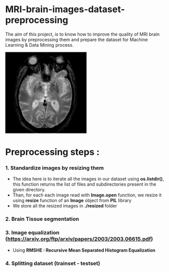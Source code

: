 # MRI-brain-images-dataset-preprocessing
The aim of this project, is to know how to improve the quality of MRI brain images by preprocessing them and prepare the dataset for Machine Learning &amp; Data Mining process.

![An example of an MRI Brain image](MRI_Brain_Image_Example.jpg)

# Preprocessing steps :
### 1. Standardize images by resizing them
- The idea here is to iterate all the images in our dataset using **os.listdir()**, this function returns the list of files and subdirectories present in the given directory.
- Than, for each each image read with **Image.open** function, we resize it using **resize** function of an **Image** object from **PIL** library
- We store all the resized images in **./resized** folder

### 2. Brain Tissue segmentation

### 3. Image equalization (https://arxiv.org/ftp/arxiv/papers/2003/2003.06615.pdf)
- Using **RMSHE : Recursive Mean Separated Histogram Equalization**

### 4. Splitting dataset (trainset - testset) 

